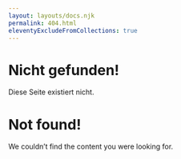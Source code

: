 ```yaml
---
layout: layouts/docs.njk
permalink: 404.html
eleventyExcludeFromCollections: true
---
```


# Nicht gefunden!

Diese Seite existiert nicht.

# Not found!

We couldn’t find the content you were looking for.
